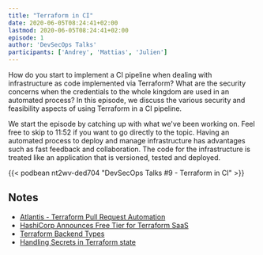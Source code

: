 ```yaml
---
title: "Terraform in CI"
date: 2020-06-05T08:24:41+02:00
lastmod: 2020-06-05T08:24:41+02:00
episode: 1
author: 'DevSecOps Talks'
participants: ['Andrey', 'Mattias', 'Julien']
---
```


How do you start to implement a CI pipeline when dealing with infrastructure as code implemented via Terraform?
What are the security concerns when the credentials to the whole kingdom are used in an automated process?
In this episode, we discuss the various security and feasibility aspects of using Terraform in a CI pipeline.

<!--more-->
We start the episode by catching up with what we've been working on.
Feel free to skip to 11:52 if you want to go directly to the topic.
Having an automated process to deploy and manage infrastructure has advantages such as fast feedback and collaboration.
The code for the infrastructure is treated like an application that is versioned, tested and deployed.

<!-- Player -->

{{< podbean nt2wv-ded704 "DevSecOps Talks #9 - Terraform in CI" >}}

## Notes

- [Atlantis - Terraform Pull Request Automation ](https://www.runatlantis.io/)
- [HashiCorp Announces Free Tier for Terraform SaaS](https://www.hashicorp.com/resources/hashicorp-announces-terraform-saas-free-tier/)
- [Terraform Backend Types](https://www.terraform.io/docs/backends/types/index.html)
- [Handling Secrets in Terraform state](https://www.terraform.io/docs/extend/best-practices/sensitive-state.html)
